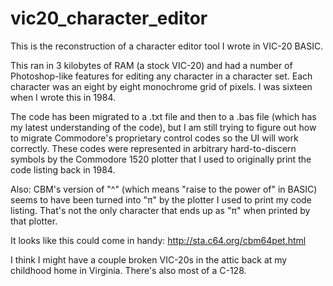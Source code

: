 # vic20_character_editor

This is the reconstruction of a character editor tool I wrote in VIC-20 BASIC.

This ran in 3 kilobytes of RAM (a stock VIC-20) and had a number of Photoshop-like features for editing any character in a character set.
Each character was an eight by eight monochrome grid of pixels. I was sixteen when I wrote this in 1984.

The code has been migrated to a .txt file and then to a .bas file (which has my latest understanding of the code), but I am still trying to figure out how to migrate Commodore's proprietary control codes so the UI will work correctly.  These codes were represented in arbitrary hard-to-discern symbols by the Commodore 1520 plotter that I used to originally print the code listing back in 1984.

Also:  CBM's version of "^" (which means "raise to the power of" in BASIC) seems to have been turned into "π" by the plotter I used to print my code listing.  That's not the only character that ends up as "π" when printed by that plotter.

It looks like this could come in handy: 
http://sta.c64.org/cbm64pet.html

I think I might have a couple broken VIC-20s in the attic back at my childhood home in Virginia. There's also most of a C-128.
